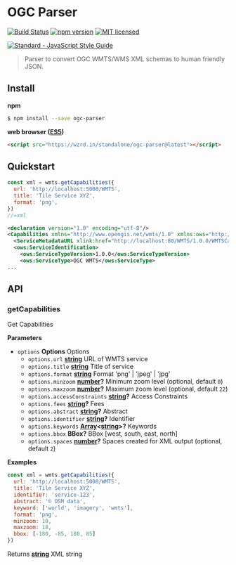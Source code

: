 # OGC Parser

[![Build Status](https://travis-ci.org/DenisCarriere/ogc-parser.svg?branch=master)](https://travis-ci.org/DenisCarriere/ogc-parser)
[![npm version](https://badge.fury.io/js/ogc-parser.svg)](https://badge.fury.io/js/ogc-parser)
[![MIT licensed](https://img.shields.io/badge/license-MIT-blue.svg)](https://raw.githubusercontent.com/DenisCarriere/ogc-parser/master/LICENSE)

<!-- Line Break -->

[![Standard - JavaScript Style Guide](https://cdn.rawgit.com/feross/standard/master/badge.svg)](https://github.com/feross/standard)

> Parser to convert OGC WMTS/WMS XML schemas to human friendly JSON.

## Install

**npm**

```bash
$ npm install --save ogc-parser
```

**web browser ([ES5](https://kangax.github.io/compat-table/es5))**

```html
<script src="https://wzrd.in/standalone/ogc-parser@latest"></script>
```

## Quickstart

```javascript
const xml = wmts.getCapabilities({
  url: 'http://localhost:5000/WMTS',
  title: 'Tile Service XYZ',
  format: 'png',
})
//=xml
```

```xml
<declaration version="1.0" encoding="utf-8"/>
<Capabilities xmlns="http://www.opengis.net/wmts/1.0" xmlns:ows="http://www.opengis.net/ows/1.1" xmlns:xlink="http://www.w3.org/1999/xlink" xmlns:xsi="http://www.w3.org/2001/XMLSchema-instance" xmlns:gml="http://www.opengis.net/gml" xsi:schemaLocation="http://www.opengis.net/wmts/1.0 http://schemas.opengis.net/wmts/1.0/wmtsGetCapabilities_response.xsd" version="1.0.0">
  <ServiceMetadataURL xlink:href="http://localhost:80/WMTS/1.0.0/WMTSCapabilities.xml"/>
  <ows:ServiceIdentification>
    <ows:ServiceTypeVersion>1.0.0</ows:ServiceTypeVersion>
    <ows:ServiceType>OGC WMTS</ows:ServiceType>
...
```

## API

<!-- Generated by documentation.js. Update this documentation by updating the source code. -->

### getCapabilities

Get Capabilities

**Parameters**

-   `options` **Options** Options
    -   `options.url` **[string](https://developer.mozilla.org/en-US/docs/Web/JavaScript/Reference/Global_Objects/String)** URL of WMTS service
    -   `options.title` **[string](https://developer.mozilla.org/en-US/docs/Web/JavaScript/Reference/Global_Objects/String)** Title of service
    -   `options.format` **[string](https://developer.mozilla.org/en-US/docs/Web/JavaScript/Reference/Global_Objects/String)** Format 'png' | 'jpeg' | 'jpg'
    -   `options.minzoom` **[number](https://developer.mozilla.org/en-US/docs/Web/JavaScript/Reference/Global_Objects/Number)?** Minimum zoom level (optional, default `0`)
    -   `options.maxzoom` **[number](https://developer.mozilla.org/en-US/docs/Web/JavaScript/Reference/Global_Objects/Number)?** Maximum zoom level (optional, default `22`)
    -   `options.accessConstraints` **[string](https://developer.mozilla.org/en-US/docs/Web/JavaScript/Reference/Global_Objects/String)?** Access Constraints
    -   `options.fees` **[string](https://developer.mozilla.org/en-US/docs/Web/JavaScript/Reference/Global_Objects/String)?** Fees
    -   `options.abstract` **[string](https://developer.mozilla.org/en-US/docs/Web/JavaScript/Reference/Global_Objects/String)?** Abstract
    -   `options.identifier` **[string](https://developer.mozilla.org/en-US/docs/Web/JavaScript/Reference/Global_Objects/String)?** Identifier
    -   `options.keywords` **[Array](https://developer.mozilla.org/en-US/docs/Web/JavaScript/Reference/Global_Objects/Array)&lt;[string](https://developer.mozilla.org/en-US/docs/Web/JavaScript/Reference/Global_Objects/String)>?** Keywords
    -   `options.bbox` **BBox?** BBox [west, south, east, north]
    -   `options.spaces` **[number](https://developer.mozilla.org/en-US/docs/Web/JavaScript/Reference/Global_Objects/Number)?** Spaces created for XML output (optional, default `2`)

**Examples**

```javascript
const xml = wmts.getCapabilities({
  url: 'http://localhost:5000/WMTS',
  title: 'Tile Service XYZ',
  identifier: 'service-123',
  abstract: '© OSM data',
  keyword: ['world', 'imagery', 'wmts'],
  format: 'png',
  minzoom: 10,
  maxzoom: 18,
  bbox: [-180, -85, 180, 85]
})
```

Returns **[string](https://developer.mozilla.org/en-US/docs/Web/JavaScript/Reference/Global_Objects/String)** XML string
